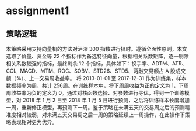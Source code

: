# assignment1

## 策略逻辑

本策略采用支持向量机的方法对沪深 300 指数进行择时。遵循全面性原则，本文选取了价量、资金等 22 个指标作为备选特征向量，根据相关系数矩阵，逐一剔除相关系数较强的指标，最终剩余 12 个指标，具体如下：换手率、ADTM、ATR、CCI、MACD、MTM、ROC、SOBV、STD26、STD5、两融交易额占 A 股成交额（%）、上一交易周收益率。
将 2013-01-01 至 2017-12-31 作为训练集，样本数据频率为周，共计 256周。在训练样本中，将下周周收益为正的定义为 1，下周周收益率为负的定义为 0。通过对核函数选择、对参数进行寻优，得到一个训练模型，对 2018 年 1 月 2 日至 2018 年 1 月 5 日进行预测，之后将训练样本长度增加一周，重新修正模型，再预测下一周。鉴于策略在未满五天的交易周之后的预测精准度相对较弱，对未满五天交易周之后一周的策略延续上一周操作，在此操作下策略表现相对更为优异。
